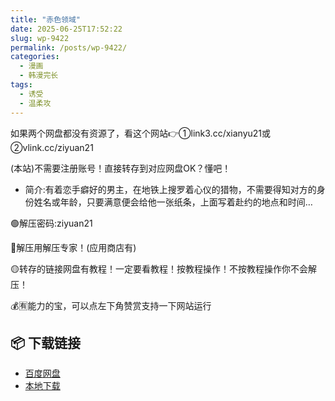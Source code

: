 ```yaml
---
title: "赤色领域"
date: 2025-06-25T17:52:22
slug: wp-9422
permalink: /posts/wp-9422/
categories:
  - 漫画
  - 韩漫完长
tags:
  - 诱受
  - 温柔攻
---
```


如果两个网盘都没有资源了，看这个网站👉①link3.cc/xianyu21或②vlink.cc/ziyuan21

(本站)不需要注册账号！直接转存到对应网盘OK？懂吧！

*   简介:有着恋手癖好的男主，在地铁上搜罗着心仪的猎物，不需要得知对方的身份姓名或年龄，只要满意便会给他一张纸条，上面写着赴约的地点和时间…

🟢解压密码:ziyuan21

🔵解压用解压专家！(应用商店有)

🟡转存的链接网盘有教程！一定要看教程！按教程操作！不按教程操作你不会解压！

💰🈶能力的宝，可以点左下角赞赏支持一下网站运行

## 📦 下载链接
- [百度网盘](https://blziyuan21.com/pay-download/9422?key=ba58a83e4b&down_id=0)
- [本地下载](https://blziyuan21.com/pay-download/9422?key=ba58a83e4b&down_id=1)


